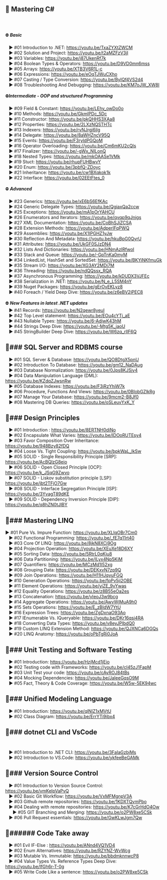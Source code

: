 🔀 Mastering C#<br><br>
---
<br>⛔ ***Basic***<br><br>
 &nbsp;&nbsp;&nbsp;► #01 Introduction to .NET: https://youtu.be/TxaZYXtZWCM<br>
 &nbsp;&nbsp;&nbsp;► #02 Solution and Project: https://youtu.be/t2aMZFzV3jI<br>
 &nbsp;&nbsp;&nbsp;► #03 Variables: https://youtu.be/j87UkenRf7k<br>
 &nbsp;&nbsp;&nbsp;► #04 Boolean Types & Operators: https://youtu.be/D9VD0mn6mss<br>
 &nbsp;&nbsp;&nbsp;► #05 Arrays: https://youtu.be/XTB3V6R1L-c<br>
 &nbsp;&nbsp;&nbsp;► #06 Expressions: https://youtu.be/eOqTJWuCXho<br>
 &nbsp;&nbsp;&nbsp;► #07 Casting / Type Conversion: https://youtu.be/ByIQf4VS2d4<br>
 &nbsp;&nbsp;&nbsp;► #08 Troubleshooting And Debugging: https://youtu.be/KM7oJW_XW8I<br>
<br>⛔***Intermediate - OOP and structured Programming***<br><br>
 &nbsp;&nbsp;&nbsp;► #09 Field & Constant: https://youtu.be/LEhv_owDo0o<br>
 &nbsp;&nbsp;&nbsp;► #10 Methods: https://youtu.be/GkmlPDc_5Dc<br>
 &nbsp;&nbsp;&nbsp;► #11 Constructor: https://youtu.be/pkQHHS3XAa8<br>
 &nbsp;&nbsp;&nbsp;► #12 Properties: https://youtu.be/2LXzNQSTHTc<br>
 &nbsp;&nbsp;&nbsp;► #13 Indexers: https://youtu.be/rvNJrgj6ilg<br>
 &nbsp;&nbsp;&nbsp;► #14 Delegate: https://youtu.be/8aWHZncV95Q<br>
 &nbsp;&nbsp;&nbsp;► #15 Events: https://youtu.be/F3ryldPGQoM<br>
 &nbsp;&nbsp;&nbsp;► #16 Operator Overloading: https://youtu.be/Cm6mKU2cQls<br>
 &nbsp;&nbsp;&nbsp;► #17 Finalizer: https://youtu.be/-gWx_NILonQ<br>
 &nbsp;&nbsp;&nbsp;► #18 Nested Types: https://youtu.be/mkOAASe1VMk<br>
 &nbsp;&nbsp;&nbsp;► #19 Stuct: https://youtu.be/rhupFUHBwvY<br>
 &nbsp;&nbsp;&nbsp;► #20 Enum: https://youtu.be/3pbfQ-ZDoyc<br>
 &nbsp;&nbsp;&nbsp;► #21 Inheritance: https://youtu.be/cw1BXqkok1k<br>
 &nbsp;&nbsp;&nbsp;► #22 Interface: https://youtu.be/02EEtFtes_0<br>
<br>⛔ ***Advanced***<br><br>
 &nbsp;&nbsp;&nbsp;► #23 Generics: https://youtu.be/xE6bS6EfKAc<br>
 &nbsp;&nbsp;&nbsp;► #24 Generic Delegate Types: https://youtu.be/QgiaxQa2ccw<br>
 &nbsp;&nbsp;&nbsp;► #25 Exceptions: https://youtu.be/mA1pOrYAHCU<br>
 &nbsp;&nbsp;&nbsp;► #26 Enumerators and Iterators: https://youtu.be/qvqp9qJnigs<br>
 &nbsp;&nbsp;&nbsp;► #27 XML Documentation: https://youtu.be/CoBhSJiZCSA<br>
 &nbsp;&nbsp;&nbsp;► #28 Extension Methods: https://youtu.be/AdperlFqPWQ<br>
 &nbsp;&nbsp;&nbsp;► #29 Assemblies: https://youtu.be/X1IPGHZ1yJw<br>
 &nbsp;&nbsp;&nbsp;► #30 Reflection And Metadata: https://youtu.be/hkuBpG0QyrU<br>
 &nbsp;&nbsp;&nbsp;► #31 Attributes: https://youtu.be/UkGF0SJzDN4<br>
 &nbsp;&nbsp;&nbsp;► #32 Lists And Dictionaries: https://youtu.be/HNmAzIRfwoI<br>
 &nbsp;&nbsp;&nbsp;► #33 Stack and Queue: https://youtu.be/-GpTnKa0myM<br>
 &nbsp;&nbsp;&nbsp;► #34 LinkedList, HashSet and SortedSet: https://youtu.be/BKYiNKfmuGk<br>
 &nbsp;&nbsp;&nbsp;► #35 Stream I/O: https://youtu.be/XG3AY2MDj7M<br>
 &nbsp;&nbsp;&nbsp;► #36 Threading: https://youtu.be/ndQQssx_RQA<br>
 &nbsp;&nbsp;&nbsp;► #37 Asynchronous Programming: https://youtu.be/kDUDX3VJFEc<br>
 &nbsp;&nbsp;&nbsp;► #38 Serialization in .NET: https://youtu.be/N_e_L5SM4nY<br>
 &nbsp;&nbsp;&nbsp;► #39 Nuget Packages: https://youtu.be/gErOvEKLyz8<br>
 &nbsp;&nbsp;&nbsp;► #40 Foreach / Yield Deep Dive: https://youtu.be/z6eBV2iPEC8<br>
<br>⛔ ***New Features in latest .NET updates***<br>
 &nbsp;&nbsp;&nbsp;► #41 Records: https://youtu.be/N2qewr8yeuI<br>
 &nbsp;&nbsp;&nbsp;► #42 Top Level statement: https://youtu.be/EOu4cYTj_aE<br>
 &nbsp;&nbsp;&nbsp;► #43 Nullable Types: https://youtu.be/6-AdjwK43hM<br>
 &nbsp;&nbsp;&nbsp;► #44 Strings Deep Dive: https://youtu.be/-Mtg5K_iaoU<br>
 &nbsp;&nbsp;&nbsp;► #45 StringBuilder Deep Dive: https://youtu.be/W6zq_rllF6Q<br>

🔀### SQL Server and RDBMS course <br>
---
 &nbsp;&nbsp;&nbsp;► #01 SQL Server & Database: https://youtu.be/QO8DtgX5pnU<br>
 &nbsp;&nbsp;&nbsp;► #02 Introduction To Database: https://youtu.be/gm12_NaDAug<br>
 &nbsp;&nbsp;&nbsp;► #03 Database Normalization: https://youtu.be/0Jps8KJSjy4<br>
 &nbsp;&nbsp;&nbsp;► #04 Data Manipulation Language (DML): https://youtu.be/KZdqZJwsnRw<br>
 &nbsp;&nbsp;&nbsp;► #05 Database Indexes: https://youtu.be/F3jRzYhjW7k<br>
 &nbsp;&nbsp;&nbsp;► #06 Procedure, Functions And Views: https://youtu.be/0BIobGZlkRg<br>
 &nbsp;&nbsp;&nbsp;► #07 Manage Your Database: https://youtu.be/9mcm2-B8Jf0<br>
 &nbsp;&nbsp;&nbsp;► #08 Mastering DB Queries: https://youtu.be/oSLeuvYxK_Y<br>

 
🔀### Design Principles<br>
---
 &nbsp;&nbsp;&nbsp;► #01 Introduction : https://youtu.be/8ERTNH0diNo<br>
 &nbsp;&nbsp;&nbsp;► #02 Encapsulate What Varies: https://youtu.be/IDOoRUTEsy4<br>
 &nbsp;&nbsp;&nbsp;► #03 Favor Composition Over Inheritance: https://youtu.be/948Bzy82fDQ<br>
 &nbsp;&nbsp;&nbsp;► #04 Loose Vs. Tight Coupling: https://youtu.be/bpkWaL_lkSw<br>
 &nbsp;&nbsp;&nbsp;► #05 SOLID - Single Responsibility Principle [SRP]: https://youtu.be/AcBQlzG8eio<br>
 &nbsp;&nbsp;&nbsp;► #06 SOLID - Open Closed Principle [OCP]: https://youtu.be/k_JSqG9Zwvo<br>
 &nbsp;&nbsp;&nbsp;► #07 SOLID - Liskov substitution principle [LSP]: https://youtu.be/jbt2TFjO7Gw<br>
 &nbsp;&nbsp;&nbsp;► #08 SOLID - Interface Segregation Principle [ISP]: https://youtu.be/3YvagT89dKE<br>
 &nbsp;&nbsp;&nbsp;► #09 SOLID - Dependency Inversion Principle [DIP]: https://youtu.be/q8hZN0tJlBY<br>
 
🔀### Mastering LINQ<br>
---
  ► #01 Pure Vs. Impure Function: https://youtu.be/XLIqOBr7Cm0<br>
  &nbsp;&nbsp;&nbsp;► #02 Functional Programming: https://youtu.be/_fE7q11rt40<br>
  &nbsp;&nbsp;&nbsp;► #03 Core Of LINQ: https://youtu.be/8jkN8XCj9Og<br>
  &nbsp;&nbsp;&nbsp;► #04 Projection Operation: https://youtu.be/XEuXe18D6XY<br>
  &nbsp;&nbsp;&nbsp;► #05 Sorting Data: https://youtu.be/5RtrL0qKju8<br>
  &nbsp;&nbsp;&nbsp;► #06 Data Partitioning: https://youtu.be/ILyx4Np5KiM<br>
  &nbsp;&nbsp;&nbsp;► #07 Quantifiers: https://youtu.be/MCzMd1I52xg<br>
  &nbsp;&nbsp;&nbsp;► #08 Grouping Data: https://youtu.be/DEKxvN7zp9Q<br>
  &nbsp;&nbsp;&nbsp;► #09 Join Operations: https://youtu.be/H11HJqyuFGQ<br>
  &nbsp;&nbsp;&nbsp;► #10 Generation Operations: https://youtu.be/fpPv5ji2OBE<br>
  &nbsp;&nbsp;&nbsp;► #11 Element Operations: https://youtu.be/yiZE_9vYwas<br>
  &nbsp;&nbsp;&nbsp;► #12 Equality Operations: https://youtu.be/z8B55eOa2es<br>
  &nbsp;&nbsp;&nbsp;► #13 Concatenation: https://youtu.be/yIeoJ3w9bcg<br>
  &nbsp;&nbsp;&nbsp;► #14 Aggregate Operations: https://youtu.be/AwvWjMuA9h0<br>
  &nbsp;&nbsp;&nbsp;► #15 Sets Operations: https://youtu.be/E_zBIdW7YtU<br>
  &nbsp;&nbsp;&nbsp;► #16 Expression Trees: https://youtu.be/ZgDxnaO93Ao<br>
  &nbsp;&nbsp;&nbsp;► #17 IEnumerable Vs. IQueryable: https://youtu.be/DKr16qsi4RA<br>
  &nbsp;&nbsp;&nbsp;► #18 Converting Data Types: https://youtu.be/v8eyJPIbdQ0 <br>
  &nbsp;&nbsp;&nbsp;► #19 Custom LINQ Extension Method: https://youtu.be/QJXNCa6DGQs<br>
  &nbsp;&nbsp;&nbsp;► #20 LINQ Anatomy: https://youtu.be/oPbTgRi0JoA<br>
  
🔀### Unit Testing and Software Testing<br>
---
 &nbsp;&nbsp;&nbsp;► #01 Introduction: https://youtu.be/HzjMcd1jEio<br>
 &nbsp;&nbsp;&nbsp;► #02 Testing code with Frameworks: https://youtu.be/cI45zJ1FapM<br>
 &nbsp;&nbsp;&nbsp;► #03 Unit Test your code: https://youtu.be/cAyROJ84tBs<br>
 &nbsp;&nbsp;&nbsp;► #04 Mocking Dependencies: https://youtu.be/JaIeeGqsO9M<br>
 &nbsp;&nbsp;&nbsp;► #05 Fact, Theory & Code Coverage:  https://youtu.be/W5w-5EK94wc<br>
 
🔀### Unified Modeling Language<br>
---
 &nbsp;&nbsp;&nbsp;► #01 Introduction: https://youtu.be/qlNlZ1xMVtU<br>
 &nbsp;&nbsp;&nbsp;► #02 Class Diagram: https://youtu.be/ErrYTi9ibx4 <br>
 

🔀### dotnet CLI and VsCode<br><br>
---
 &nbsp;&nbsp;&nbsp;► #01 Introduction to .NET CLI: https://youtu.be/3FaIaGzbjMs<br>
 &nbsp;&nbsp;&nbsp;► #02 Introduction to VS.Code: https://youtu.be/ykfeeBeGAMk<br>
 
🔀### Version Source Control<br>
---
 &nbsp;&nbsp;&nbsp;► #01 Introduction to Version Source Control: https://youtu.be/vmKeIpVaPvQ<br>
 &nbsp;&nbsp;&nbsp;► #02 Basic Git Workflow: https://youtu.be/VxMFMgnpV3A<br>
 &nbsp;&nbsp;&nbsp;► #03 Github remote repositories: https://youtu.be/1KDXTQvmPbo<br>
 &nbsp;&nbsp;&nbsp;► #04 Dealing with remote repositories: https://youtu.be/K7cGrHdO4Ow<br>
 &nbsp;&nbsp;&nbsp;&nbsp;&nbsp;&nbsp;► #05 GIT Branching and Merging: https://youtu.be/o2PW8xe5CSk<br>
 &nbsp;&nbsp;&nbsp;► #06 Pull Request essentials: https://youtu.be/GwKLwJgm7Qw<br>
 
 🔀###### Code Take away<br>
 ---
 &nbsp;&nbsp;&nbsp;► #01 Evil IF-Else : https://youtu.be/ANnd4VQ1VD4<br>
 &nbsp;&nbsp;&nbsp;► #02 Enum Alternatives: https://youtu.be/RZYNZ-WvWcg<br>
 &nbsp;&nbsp;&nbsp;► #03 Mutable Vs. Immutable: https://youtu.be/bbdmknnwcP8<br>
 &nbsp;&nbsp;&nbsp;► #04 Value Types Vs. Reference Types Deep Dive: https://youtu.be/lfGh6r-T-0g<br>
 &nbsp;&nbsp;&nbsp;► #05 Write Code Like a sentence: https://youtu.be/o2PW8xe5CSk <br>
